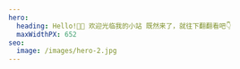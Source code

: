 ```yaml
---
hero:
  heading: Hello!👋🏻 欢迎光临我的小站 既然来了，就往下翻翻看吧👇
  maxWidthPX: 652
seo:
  image: /images/hero-2.jpg
---
```


